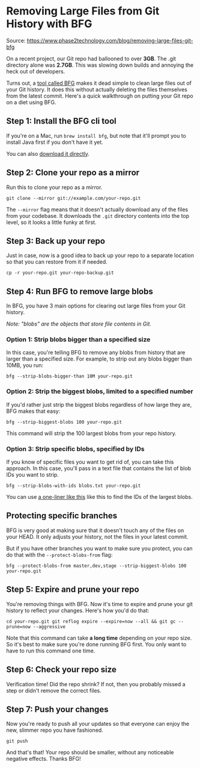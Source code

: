 # Removing Large Files from Git History with BFG

Source: https://www.phase2technology.com/blog/removing-large-files-git-bfg

On a recent project, our Git repo had ballooned to over **3GB**. The .git directory alone was **2.7GB**. This was slowing down builds and annoying the heck out of developers.

Turns out, a [tool called BFG](https://rtyley.github.io/bfg-repo-cleaner/) makes it dead simple to clean large files out of your Git history. It does this without actually deleting the files themselves from the latest commit. Here's a quick walkthrough on putting your Git repo on a diet using BFG.


## Step 1: Install the BFG cli tool

If you're on a Mac, run `brew install bfg`, but note that it'll prompt you to install Java first if you don't have it yet.

You can also [download it directly](https://rtyley.github.io/bfg-repo-cleaner/#download).


## Step 2: Clone your repo as a mirror

Run this to clone your repo as a mirror.

`git clone --mirror git://example.com/your-repo.git`

The `--mirror` flag means that it doesn't actually download any of the files from your codebase. It downloads the `.git` directory contents into the top level, so it looks a little funky at first.


## Step 3: Back up your repo

Just in case, now is a good idea to back up your repo to a separate location so that you can restore from it if needed.

`cp -r your-repo.git your-repo-backup.git`


## Step 4: Run BFG to remove large blobs

In BFG, you have 3 main options for clearing out large files from your Git history.

*Note: "blobs" are the objects that store file contents in Git.*


### Option 1: Strip blobs bigger than a specified size

In this case, you're telling BFG to remove any blobs from history that are larger than a specified size. For example, to strip out any blobs bigger than 10MB, you run:

`bfg --strip-blobs-bigger-than 10M your-repo.git`


### Option 2: Strip the biggest blobs, limited to a specified number

If you'd rather just strip the biggest blobs regardless of how large they are, BFG makes that easy:

`bfg --strip-biggest-blobs 100 your-repo.git`

This command will strip the 100 largest blobs from your repo history.


### Option 3: Strip specific blobs, specified by IDs

If you know of specific files you want to get rid of, you can take this approach. In this case, you'll pass in a text file that contains the list of blob IDs you want to strip.

`bfg --strip-blobs-with-ids blobs.txt your-repo.git`

You can use [a one-liner like this](https://gist.github.com/rtyley/4202730) like this to find the IDs of the largest blobs.


## Protecting specific branches

BFG is very good at making sure that it doesn't touch any of the files on your HEAD. It only adjusts your history, not the files in your latest commit.

But if you have other branches you want to make sure you protect, you can do that with the `--protect-blobs-from` flag:

`bfg --protect-blobs-from master,dev,stage --strip-biggest-blobs 100 your-repo.git`


## Step 5: Expire and prune your repo

You're removing things with BFG. Now it's time to expire and prune your git history to reflect your changes. Here's how you'd do that:

`cd your-repo.git git reflog expire --expire=now --all && git gc --prune=now --aggressive`

Note that this command can take **a long time** depending on your repo size. So it's best to make sure you're done running BFG first. You only want to have to run this command one time.


## Step 6: Check your repo size

Verification time! Did the repo shrink? If not, then you probably missed a step or didn't remove the correct files.


## Step 7: Push your changes

Now you're ready to push all your updates so that everyone can enjoy the new, slimmer repo you have fashioned.

`git push`

And that's that! Your repo should be smaller, without any noticeable negative effects. Thanks BFG!